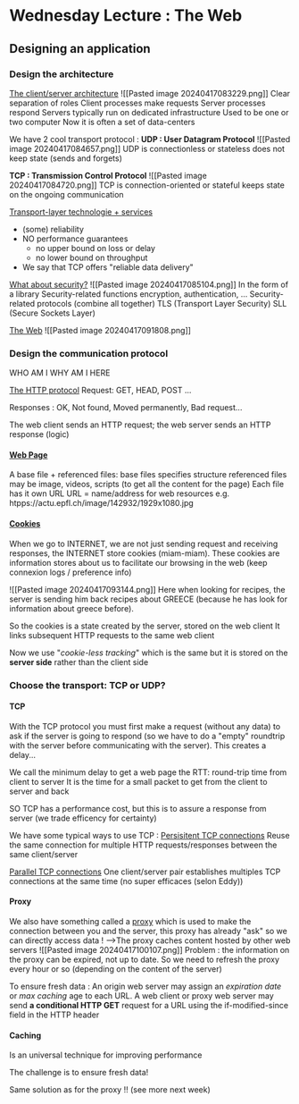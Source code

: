 
# Wednesday Lecture : The Web

## Designing an application 

### Design the architecture

<u>The client/server architecture</u>
![[Pasted image 20240417083229.png]]
Clear separation of roles 
	Client processes make requests
	Server processes respond
Servers typically run on dedicated infrastructure 
	Used to be one or two computer 
	Now it is often a set of data-centers

We have 2 cool transport protocol : 
**UDP : User Datagram Protocol** 
![[Pasted image 20240417084657.png]]
UDP is connectionless or stateless
	does not keep state (sends and forgets)

**TCP : Transmission Control Protocol**
![[Pasted image 20240417084720.png]]
TCP is connection-oriented or stateful
	keeps state on the ongoing communication 

<u>Transport-layer technologie + services</u>
- (some) reliability
- NO performance guarantees
	- no upper bound on loss or delay
	- no lower bound on throughput 
- We say that TCP offers "reliable data delivery"

<u>What about security?</u>
![[Pasted image 20240417085104.png]]
In the form of a library
Security-related functions 
	encryption, authentication, ...
Security-related protocols (combine all together)
	TLS (Transport Layer Security)
	SLL (Secure Sockets Layer)

<u>The Web</u>
![[Pasted image 20240417091808.png]]
### Design the communication protocol
WHO AM I
WHY AM I HERE

<u>The HTTP protocol</u>
Request: GET, HEAD, POST ...

Responses : OK, Not found, Moved permanently, Bad request... 

The web client sends an HTTP request; the web server sends an HTTP response (logic)

#### <u>Web Page</u>
A base file + referenced files: 
	base files specifies structure
	referenced files may be image, videos, scripts (to get all the content for the page)
Each file has it own URL
	URL = name/address for web resources
	e.g. htpps://actu.epfl.ch/image/142932/1929x1080.jpg

#### <u>Cookies</u>
When we go to INTERNET, we are not just sending request and receiving responses, the INTERNET store cookies (miam-miam). These cookies are information stores about us to facilitate our browsing in the web (keep connexion logs / preference info)

![[Pasted image 20240417093144.png]]
Here when looking for recipes, the server is sending him back recipes about GREECE (because he has look for information about greece before). 

So the cookies is a state created by the server, stored on the web client 
It links subsequent HTTP requests to the same web client 

Now we use "*cookie-less tracking*" which is the same but it is stored on the **server side** rather than the client side  

### Choose the transport: TCP or UDP?

#### TCP 
With the TCP protocol you must first make a request (without any data) to ask if the server is going to respond (so we have to do a "empty" roundtrip with the server before communicating with the server). This creates a delay... 

We call the minimum delay to get a web page the RTT: round-trip time from client to server 
	It is the time for a small packet to get from the client to server and back 

SO TCP has a performance cost, but this is to assure a response from server (we trade efficency for certainty)

We have some typical ways to use TCP : 
<u>Persisitent TCP connections</u>
	Reuse the same connection for multiple HTTP requests/responses between the same client/server

<u>Parallel TCP connections</u>
	One client/server pair establishes multiples TCP connections at the same time 
	(no super efficaces (selon Eddy))

#### Proxy
We also have something called a <u>proxy</u> which is used to make the connection between you and the server, this proxy has already "ask" so we can directly access data !
-->The proxy caches content hosted by other web servers
![[Pasted image 20240417100107.png]]
Problem : the information on the proxy can be expired, not up to date. So we need to refresh the proxy every hour or so (depending on the content of the server)

To ensure fresh data : 
	An origin web server may assign an *expiration date* or *max caching* age to each URL. 
	A web client or proxy web server may send **a conditional HTTP GET** request for a URL
		using the if-modified-since field in the HTTP header

#### Caching 
Is an universal technique for improving performance

The challenge is to ensure fresh data!

Same solution as for the proxy !! (see more next week)